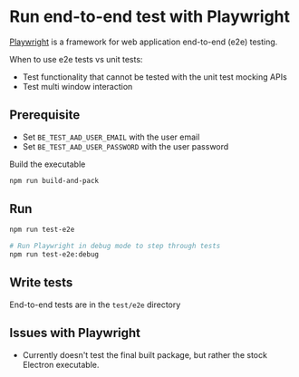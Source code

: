 # Run end-to-end test with Playwright

[Playwright](https://playwright.dev) is a framework for web application end-to-end (e2e) testing.

When to use e2e tests vs unit tests:

* Test functionality that cannot be tested with the unit test mocking APIs
* Test multi window interaction

## Prerequisite

* Set `BE_TEST_AAD_USER_EMAIL` with the user email
* Set `BE_TEST_AAD_USER_PASSWORD` with the user password

Build the executable

```bash
npm run build-and-pack
```

## Run

```bash
npm run test-e2e

# Run Playwright in debug mode to step through tests
npm run test-e2e:debug
```

## Write tests

End-to-end tests are in the `test/e2e` directory

## Issues with Playwright

* Currently doesn't test the final built package, but rather the stock Electron executable.
